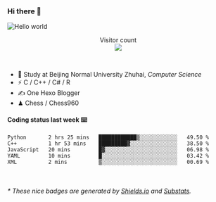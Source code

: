 ### Hi there 👋


<img src="https://raw.githubusercontent.com/sagar-viradiya/sagar-viradiya/master/resources/banner.png" alt="Hello world">
<p align="center"> 
  Visitor count<br/>
  <img src="https://profile-counter.glitch.me/youszoe/count.svg" />
</p>

<br/>


- 🍻  Study at Beijing Normal University Zhuhai, _Computer Science_
- ⚡  C / C++ / C# / R
- ✍️  One Hexo Blogger
- ♟  Chess / Chess960 


#### Coding status last week ⌨️

<!--START_SECTION:waka-->
```text
Python       2 hrs 25 mins   ████████████▒░░░░░░░░░░░░   49.50 % 
C++          1 hr 53 mins    █████████▓░░░░░░░░░░░░░░░   38.50 % 
JavaScript   20 mins         █▓░░░░░░░░░░░░░░░░░░░░░░░   06.98 % 
YAML         10 mins         █░░░░░░░░░░░░░░░░░░░░░░░░   03.42 % 
XML          2 mins          ▒░░░░░░░░░░░░░░░░░░░░░░░░   00.69 % 
```
<!--END_SECTION:waka-->

<br/>
<center><img src="http://ghchart.rshah.org/409ba5/yousazoe" alt="" /></center>


<h6>* These nice badges are generated by <a href="https://shields.io/">Shields.io</a> and <a href="https://github.com/spencerwooo/Substats">Substats</a>.</h6>
